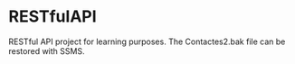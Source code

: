 # RESTfulAPI
RESTful API project for learning purposes.
The Contactes2.bak file can be restored with SSMS.
